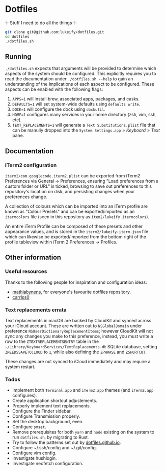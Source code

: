 # Dotfiles

✨ Stuff I need to do all the things ✨

```zsh
git clone git@github.com:lukeify/dotfiles.git
cd dotfiles
./dotfiles.sh
```

## Running

`./dotfiles.sh` expects that arguments will be provided to determine which aspects of the system should be configured. This explicitly requires you to read the documentation under `./dotfiles.sh --help` to gain an understanding of the implications of each aspect to be configured. These aspects can be enabled with the following flags:

1. `APPS=1` will install brew, associated apps, packages, and casks.
2. `DEFAULTS=1` will set system-wide defaults using `defaults write`.
3. `DOCK=1` will configure the dock using `dockutil`.
4. `HOME=1` configures many services in your home directory (zsh, vim, ssh, etc).
5. `TEXT_REPLACEMENTS=1` will generate a `Text Substitutions.plist` file that can be manully dropped into the `System Settings.app` > _Keyboard_ > _Text_ pane.

## Documentation

### iTerm2 configuration

`iterm2/com.googlecode.iterm2.plist` can be exported from iTerm2 Preferences via General → Preferences, ensuring "Load preferences from a custom folder or URL" is ticked, browsing to save out preferences to this repository's location on disk, and persisting changes when your preferences change.

A collection of colours which can be imported into an iTerm profile are known as "Colour Presets" and can be exported/imported as an `itermcolors` file (seen in this repository as `item2/lukeify.itermcolors`).

An entire iTerm Profile can be composed of these presets and other appearance values, and is stored in the `iterm2/lukeify-iterm.json` file which can likewise be exported/imported from the bottom right of the profile tableview within iTerm 2 Preferences → Profiles.

## Other information

### Useful resources

Thanks to the following people for inspiration and configuration ideas:

- [mathiabynens][1], for everyone's favourite dotfiles repository.
- [carrlos0][3]

### Text replacements errata

Text replacements in macOS are backed by CloudKit and synced across your iCloud account. These are written out to `NSGlobalDomain` under preference `NSUserDictionaryReplacementItems`; however CloudKit will not sync any changes you make to this preference, instead, you must write a row to the `ZTEXTREPLACEMENTSENTRY` table in the `~/Library/KeyboardServices/TextReplacements.db` SQLite database, setting `ZNEEDSSAVETOCLOUD` to `1`, while also defining the `ZPHRASE` and `ZSHORTCUT`.

These changes are not synced to iCloud immediately and may require a system restart.

### Todos

- Implement both `Terminal.app` and `iTerm2.app` themes (and `iTerm2.app` configures).
- Create application shortcut adjustements.
- Properly implement text replacements.
- Configure the Finder sidebar.
- Configure Transmission properly.
- Set the desktop background, even.
- Configure `pmset`.
- Remove prerequisites for both `yarn` and `node` existing on the system to run `dotfiles.sh`, by migrating to Rust.
- Try to follow the patterns set out by [dotfiles.github.io][2].
- Configure ~/.ssh/config and ~/.git/config.
- Configure vim config.
- Investigate hushlogin.
- Investigate neofetch configuration.

[1]: https://github.com/mathiasbynens/dotfiles
[2]: https://dotfiles.github.io
[3]: https://github.com/caarlos0/dotfiles/blob/master/macos/set-defaults.sh
[4]: https://eclecticlight.co/2019/08/22/working-safely-and-effectively-with-preferences-in-mojave/
